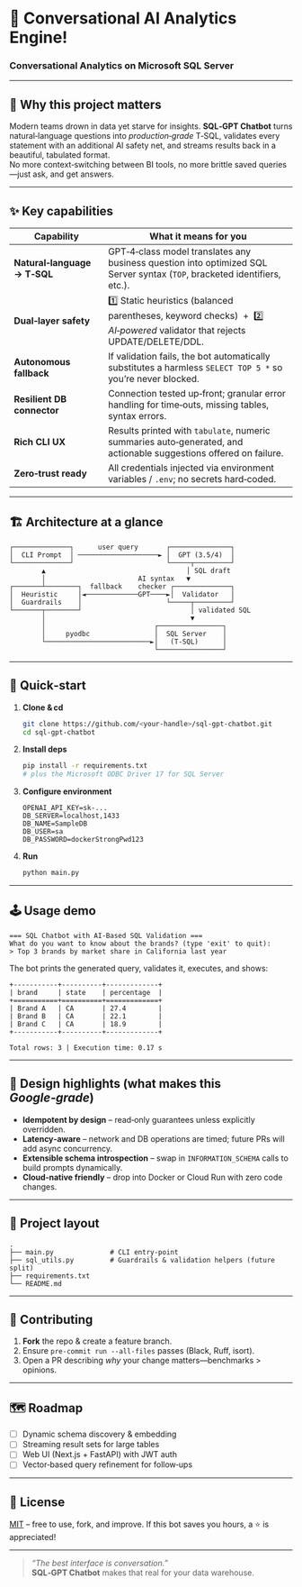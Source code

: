 # 🧠 Conversational AI Analytics Engine!
### Conversational Analytics on Microsoft SQL Server  

---

## 🚀 Why this project matters
Modern teams drown in data yet starve for insights.  **SQL‑GPT Chatbot** turns natural‑language questions into *production‑grade* T‑SQL, validates every statement with an additional AI safety net, and streams results back in a beautiful, tabulated format.  
No more context‑switching between BI tools, no more brittle saved queries—just ask, and get answers.

---

## ✨ Key capabilities
| Capability | What it means for you |
|------------|-----------------------|
| **Natural‑language → T‑SQL** | GPT‑4‑class model translates any business question into optimized SQL Server syntax (`TOP`, bracketed identifiers, etc.). |
| **Dual‑layer safety** | 1️⃣ Static heuristics (balanced parentheses, keyword checks)  +  2️⃣ *AI‑powered* validator that rejects UPDATE/DELETE/DDL. |
| **Autonomous fallback** | If validation fails, the bot automatically substitutes a harmless `SELECT TOP 5 *` so you’re never blocked. |
| **Resilient DB connector** | Connection tested up‑front; granular error handling for time‑outs, missing tables, syntax errors. |
| **Rich CLI UX** | Results printed with `tabulate`, numeric summaries auto‑generated, and actionable suggestions offered on failure. |
| **Zero‑trust ready** | All credentials injected via environment variables / `.env`; no secrets hard‑coded. |

---

## 🏗️ Architecture at a glance
```
┌──────────────┐      user query       ┌───────────────┐
│  CLI Prompt  │ ────────────────────► │  GPT (3.5/4)  │
└──────────────┘                       └─────┬─────────┘
        ▲                                   │ SQL draft
        │                       AI syntax   ▼
┌───────┴────────┐  fallback    checker ┌──────────────┐
│  Heuristic     │◄─────────────GPT────►│  Validator   │
│  Guardrails    │                     └─────┬─────────┘
└───────┬────────┘                           │ validated SQL
        │                                    ▼
        │                           ┌────────────────┐
        │     pyodbc                │  SQL Server    │
        └──────────────────────────►│   (T‑SQL)      │
                                    └────────────────┘
```

---

## 🔧 Quick‑start

1. **Clone & cd**
   ```bash
   git clone https://github.com/<your‑handle>/sql-gpt-chatbot.git
   cd sql-gpt-chatbot
   ```

2. **Install deps**
   ```bash
   pip install -r requirements.txt
   # plus the Microsoft ODBC Driver 17 for SQL Server
   ```

3. **Configure environment**
   ```
   OPENAI_API_KEY=sk‑...
   DB_SERVER=localhost,1433
   DB_NAME=SampleDB
   DB_USER=sa
   DB_PASSWORD=dockerStrongPwd123
   ```

4. **Run**
   ```bash
   python main.py
   ```

---

## 🕹️ Usage demo

```text
=== SQL Chatbot with AI-Based SQL Validation ===
What do you want to know about the brands? (type 'exit' to quit): 
> Top 3 brands by market share in California last year
```

The bot prints the generated query, validates it, executes, and shows:

```
+-----------+----------+-------------+
| brand     | state    | percentage  |
+===========+==========+=============+
| Brand A   | CA       | 27.4        |
| Brand B   | CA       | 22.1        |
| Brand C   | CA       | 18.9        |
+-----------+----------+-------------+

Total rows: 3 | Execution time: 0.17 s
```

---

## 🏅 Design highlights (what makes this *Google‑grade*)
* **Idempotent by design** – read‑only guarantees unless explicitly overridden.  
* **Latency‑aware** – network and DB operations are timed; future PRs will add async concurrency.  
* **Extensible schema introspection** – swap in `INFORMATION_SCHEMA` calls to build prompts dynamically.  
* **Cloud‑native friendly** – drop into Docker or Cloud Run with zero code changes.

---

## 📂 Project layout
```
.
├── main.py              # CLI entry‑point
├── sql_utils.py         # Guardrails & validation helpers (future split)
├── requirements.txt
└── README.md
```

---

## 🤝 Contributing
1. **Fork** the repo & create a feature branch.  
2. Ensure `pre‑commit run --all-files` passes (Black, Ruff, isort).  
3. Open a PR describing *why* your change matters—benchmarks > opinions.

---

## 🗺️ Roadmap
- [ ] Dynamic schema discovery & embedding
- [ ] Streaming result sets for large tables
- [ ] Web UI (Next.js + FastAPI) with JWT auth
- [ ] Vector‑based query refinement for follow‑ups

---

## 📜 License
[MIT](LICENSE) – free to use, fork, and improve. If this bot saves you hours, a ⭐️ is appreciated!

---

> *“The best interface is conversation.”*  
> **SQL‑GPT Chatbot** makes that real for your data warehouse.
